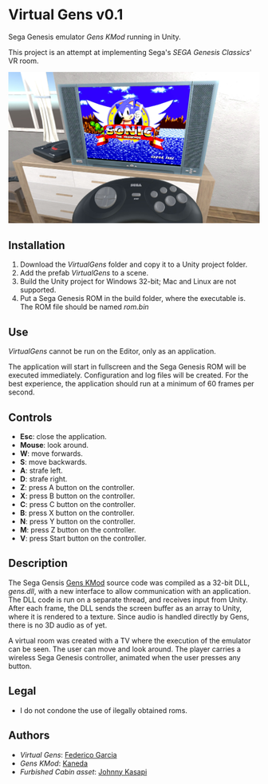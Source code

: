 # Virtual Gens v0.1

Sega Genesis emulator *Gens KMod* running in Unity.

This project is an attempt at implementing Sega's *SEGA Genesis Classics*' VR room.

![VirtualGens](https://raw.githubusercontent.com/FedericoGarciaGarcia/VirtualGens/master/Screenshots/screen1.jpg)

## Installation

1. Download the *VirtualGens* folder and copy it to a Unity project folder.
2. Add the prefab *VirtualGens* to a scene.
3. Build the Unity project for Windows 32-bit; Mac and Linux are not supported.
4. Put a Sega Genesis ROM in the build folder, where the executable is. The ROM file should be named *rom.bin*

## Use

*VirtualGens* cannot be run on the Editor, only as an application.

The application will start in fullscreen and the Sega Genesis ROM will be executed immediately. Configuration and log files will be created. For the best experience, the application should run at a minimum of 60 frames per second.

## Controls

* **Esc**: close the application.
* **Mouse**: look around.
* **W**: move forwards.
* **S**: move backwards.
* **A**: strafe left.
* **D**: strafe right.
* **Z**: press A button on the controller.
* **X**: press B button on the controller.
* **C**: press C button on the controller.
* **B**: press X button on the controller.
* **N**: press Y button on the controller.
* **M**: press Z button on the controller.
* **V**: press Start button on the controller.

## Description

The Sega Gensis [Gens KMod](https://segaretro.org/Gens_KMod) source code was compiled as a 32-bit DLL, *gens.dll*, with a new interface to allow communication with an application. The DLL code is run on a separate thread, and receives input from Unity. After each frame, the DLL sends the screen buffer as an array to Unity, where it is rendered to a texture. Since audio is handled directly by Gens, there is no 3D audio as of yet.

A virtual room was created with a TV where the execution of the emulator can be seen. The user can move and look around. The player carries a wireless Sega Genesis controller, animated when the user presses any button.

## Legal

* I do not condone the use of ilegally obtained roms.

## Authors

* *Virtual Gens*: [Federico Garcia](http://federicogarcia.site)
* *Gens KMod*: [Kaneda](https://segaretro.org/Gens_KMod)
* *Furbished Cabin asset*: [Johnny Kasapi](https://assetstore.unity.com/packages/3d/environments/urban/furnished-cabin-71426)